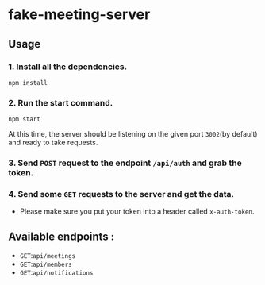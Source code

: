 # fake-meeting-server

## Usage
### 1. Install all the dependencies.
```
npm install
```

### 2. Run the start command.
```
npm start
```

At this time, the server should be listening on the given port `3002`(by default) and ready to take requests.

### 3. Send `POST` request to the endpoint `/api/auth` and grab the token.

### 4. Send some `GET` requests to the server and get the data.
  - Please make sure you put your token into a header called `x-auth-token`.


## Available endpoints :
 - `GET`:`api/meetings`
 - `GET`:`api/members`
 - `GET`:`api/notifications`


